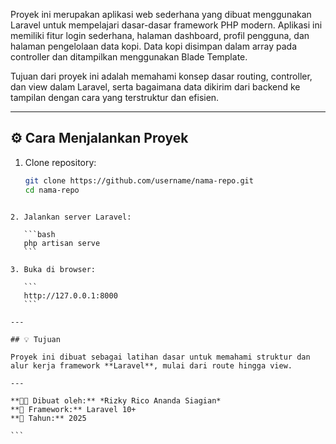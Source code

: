 Proyek ini merupakan aplikasi web sederhana yang dibuat menggunakan Laravel untuk mempelajari dasar-dasar framework PHP modern. Aplikasi ini memiliki fitur login sederhana, halaman dashboard, profil pengguna, dan halaman pengelolaan data kopi. Data kopi disimpan dalam array pada controller dan ditampilkan menggunakan Blade Template.

Tujuan dari proyek ini adalah memahami konsep dasar routing, controller, dan view dalam Laravel, serta bagaimana data dikirim dari backend ke tampilan dengan cara yang terstruktur dan efisien.

---

## ⚙️ Cara Menjalankan Proyek
1. Clone repository:
   ```bash
   git clone https://github.com/username/nama-repo.git
   cd nama-repo
````

2. Jalankan server Laravel:

   ```bash
   php artisan serve
   ```

3. Buka di browser:

   ```
   http://127.0.0.1:8000
   ```

---

## 💡 Tujuan

Proyek ini dibuat sebagai latihan dasar untuk memahami struktur dan alur kerja framework **Laravel**, mulai dari route hingga view.

---

**🧑‍💻 Dibuat oleh:** *Rizky Rico Ananda Siagian*
**🧱 Framework:** Laravel 10+
**📅 Tahun:** 2025

```


